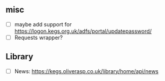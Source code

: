 ## misc
 - [ ] maybe add support for https://logon.kegs.org.uk/adfs/portal/updatepassword/
 - [ ] Requests wrapper?

## Library
- [ ] News: https://kegs.oliverasp.co.uk/library/home/api/news
